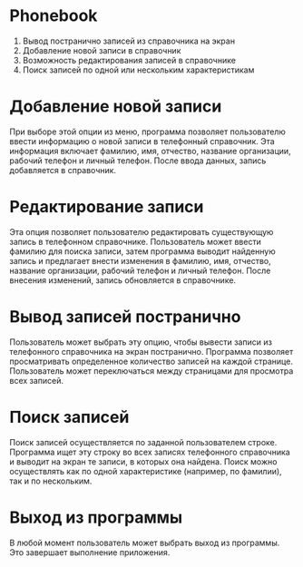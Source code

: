 # Phonebook
1. Вывод постранично записей из справочника на экран
2. Добавление новой записи в справочник
3. Возможность редактирования записей в справочнике
4. Поиск записей по одной или нескольким характеристикам

# Добавление новой записи
При выборе этой опции из меню, программа позволяет пользователю ввести информацию о новой записи в телефонный справочник. Эта информация включает фамилию, имя, отчество, название организации, рабочий телефон и личный телефон. После ввода данных, запись добавляется в справочник.

# Редактирование записи
Эта опция позволяет пользователю редактировать существующую запись в телефонном справочнике. Пользователь может ввести фамилию для поиска записи, затем программа выводит найденную запись и предлагает внести изменения в фамилию, имя, отчество, название организации, рабочий телефон и личный телефон. После внесения изменений, запись обновляется в справочнике.

# Вывод записей постранично
Пользователь может выбрать эту опцию, чтобы вывести записи из телефонного справочника на экран постранично. Программа позволяет просматривать определенное количество записей на каждой странице. Пользователь может переключаться между страницами для просмотра всех записей.

# Поиск записей
Поиск записей осуществляется по заданной пользователем строке. Программа ищет эту строку во всех записях телефонного справочника и выводит на экран те записи, в которых она найдена. Поиск можно осуществлять как по одной характеристике (например, по фамилии), так и по нескольким.

# Выход из программы
В любой момент пользователь может выбрать выход из программы. Это завершает выполнение приложения.
